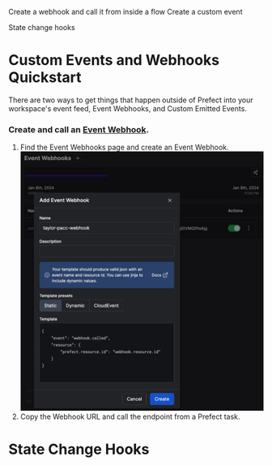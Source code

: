 
Create a webhook and call it from inside a flow
Create a custom event

State change hooks


# Custom Events and Webhooks Quickstart

There are two ways to get things that happen outside of Prefect into your workspace's event feed, Event Webhooks, and Custom Emitted Events.

### Create and call an [Event Webhook](https://docs.prefect.io/latest/guides/webhooks/).
1. Find the Event Webhooks page and create an Event Webhook.
    ![Alt text](create_webhook.png)
2. Copy the Webhook URL and call the endpoint from a Prefect task.

# State Change Hooks